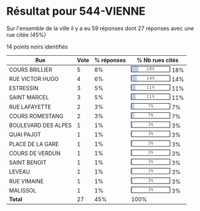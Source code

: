 # Résultat pour 544-VIENNE

Sur l'ensemble de la ville il y a eu 59 réponses dont 27 réponses avec une rue citée (45%)

14 points noirs identifiés

| Rue | Vote | % réponses | % Nb rues cités|
|-----|------|------------|----------------|
| COURS BRILLIER | 5 | 8% | <img src="../../img/bar_18.gif" />&nbsp;18%|
| RUE VICTOR HUGO | 4 | 6% | <img src="../../img/bar_14.gif" />&nbsp;14%|
| ESTRESSIN | 3 | 5% | <img src="../../img/bar_11.gif" />&nbsp;11%|
| SAINT MARCEL | 3 | 5% | <img src="../../img/bar_11.gif" />&nbsp;11%|
| RUE LAFAYETTE | 2 | 3% | <img src="../../img/bar_7.gif" />&nbsp;7%|
| COURS ROMESTANG | 2 | 3% | <img src="../../img/bar_7.gif" />&nbsp;7%|
| BOULEVARD DES ALPES | 1 | 1% | <img src="../../img/bar_3.gif" />&nbsp;3%|
| QUAI PAJOT | 1 | 1% | <img src="../../img/bar_3.gif" />&nbsp;3%|
| PLACE DE LA GARE | 1 | 1% | <img src="../../img/bar_3.gif" />&nbsp;3%|
| COURS DE VERDUN | 1 | 1% | <img src="../../img/bar_3.gif" />&nbsp;3%|
| SAINT BENOIT | 1 | 1% | <img src="../../img/bar_3.gif" />&nbsp;3%|
| LEVEAU | 1 | 1% | <img src="../../img/bar_3.gif" />&nbsp;3%|
| RUE VIMAINE | 1 | 1% | <img src="../../img/bar_3.gif" />&nbsp;3%|
| MALISSOL | 1 | 1% | <img src="../../img/bar_3.gif" />&nbsp;3%|
| **Total** | 27 | 45% | 100%|
